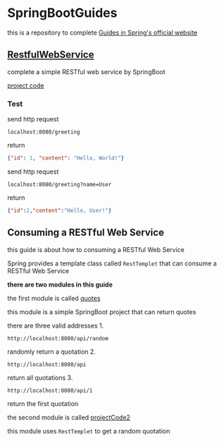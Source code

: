 # SpringBootGuides
this is a repository to complete [Guides in Spring's official website](https://spring.io/guides#gettingStarted)

## [RestfulWebService](https://spring.io/guides/gs/rest-service/)

complete a simple RESTful web service by SpringBoot

[project code](RESTfulWebService/projectCode)

### Test

send http request
```http request
localhost:8080/greeting
```
return 
```json
{"id": 1, "content": "Hello, World!"}
```
send http request
```http request
localhost:8080/greeting?name=User
```
return 
```json
{"id":2,"content":"Hello, User!"}
```

## Consuming a RESTful Web Service
this guide is about how to consuming a RESTful Web Service

Spring provides a template class called `RestTemplet` that can consume a RESTful Web Service

**there are two modules in this guide**

the first module is called [quotes](https://github.com/spring-guides/quoters)

this module is a simple SpringBoot project that can return quotes

there are three valid addresses
1. 
```http request
http://localhost:8080/api/random
```
randomly return a quotation
2.
```http request
http://localhost:8080/api
```
return all quotations
3.
```http request
http://localhost:8080/api/1
```
return the first quotation

the second module is called [projectCode2](RESTfulWebService/projectCode2)

this module uses `RestTemplet` to get a random quotation



